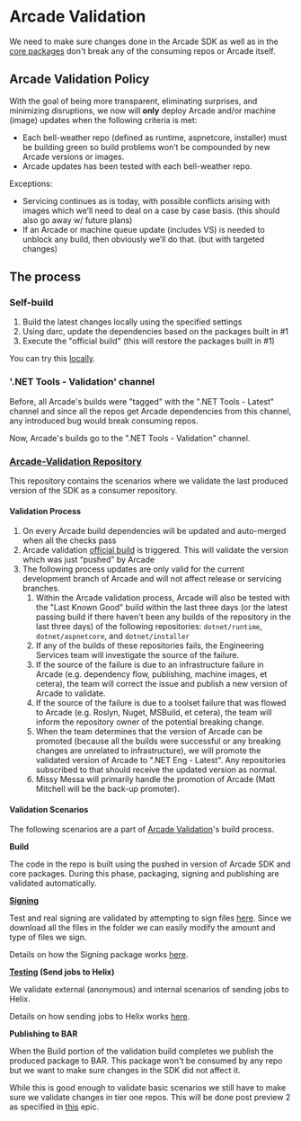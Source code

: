 # Arcade Validation

We need to make sure changes done in the Arcade SDK as well as in the [core packages](https://github.com/dotnet/arcade/tree/master/Documentation/CorePackages) 
don't break any of the consuming repos or Arcade itself. 

## Arcade Validation Policy

With the goal of being more transparent, eliminating surprises, and minimizing disruptions, we now will **only** deploy Arcade and/or machine (image) updates when the following criteria is met:
- Each bell-weather repo (defined as runtime, aspnetcore, installer) must be building green so build problems won’t be compounded by new Arcade versions or images.
- Arcade updates has been tested with each bell-weather repo.

Exceptions:
- Servicing continues as is today, with possible conflicts arising with images which we’ll need to deal on a case by case basis.  (this should also go away w/ future plans)
- If an Arcade or machine queue update (includes VS) is needed to unblock any build, then obviously we’ll do that.  (but with targeted changes)

## The process

### Self-build

1. Build the latest changes locally using the specified settings
2. Using darc, update the dependencies based on the packages built in #1
3. Execute the "official build" (this will restore the packages built in #1)

You can try this [locally](https://github.com/dotnet/arcade/blob/master/eng/validate-sdk.cmd).

### '.NET Tools - Validation' channel

Before, all Arcade's builds were "tagged" with the ".NET Tools - Latest" channel and since all the 
repos get Arcade dependencies from this channel, any introduced bug would break consuming repos.

Now, Arcade's builds go to the ".NET Tools - Validation" channel.

### [Arcade-Validation Repository](https://github.com/dotnet/arcade-validation)

This repository contains the scenarios where we validate the last produced version of the SDK as a consumer repository.

#### Validation Process

1. On every Arcade build dependencies will be updated and auto-merged when all the checks pass
2. Arcade validation [official build](https://dnceng.visualstudio.com/internal/_build?definitionId=282) 
is triggered. This will validate the version which was just “pushed” by Arcade
3. The following process updates are only valid for the current development branch of Arcade and will not affect release or servicing branches. 
    1. Within the Arcade validation process, Arcade will also be tested with the "Last Known Good" build within the last three days (or the latest passing build if there haven't been any builds of the repository in the last three days) of the following repositories: `dotnet/runtime`, `dotnet/aspnetcore`, and `dotnet/installer`
    2. If any of the builds of these repositories fails, the Engineering Services team will investigate the source of the failure.
    3. If the source of the failure is due to an infrastructure failure in Arcade (e.g. dependency flow, publishing, machine images, et cetera), the team will correct the issue and publish a new version of Arcade to validate. 
    4. If the source of the failure is due to a toolset failure that was flowed to Arcade (e.g. Roslyn, Nuget, MSBuild, et cetera), the team will inform the repository owner of the potential breaking change. 
    5. When the team determines that the version of Arcade can be promoted (because all the builds were successful or any breaking changes are unrelated to infrastructure), we will promote the validated version of Arcade to ".NET Eng - Latest". Any repositories subscribed to that should receive the updated version as normal. 
    6. Missy Messa will primarily handle the promotion of Arcade (Matt Mitchell will be the back-up promoter).

#### Validation Scenarios

The following scenarios are a part of [Arcade Validation](https://github.com/dotnet/arcade-validation)'s build process.

**Build**

The code in the repo is built using the pushed in version of Arcade SDK and core packages. During this 
phase, packaging, signing and publishing are validated automatically.

**[Signing](https://github.com/dotnet/arcade-validation/tree/master/eng/validation/templates/signing)**

Test and real signing are validated by attempting to sign files [here](https://github.com/dotnet/arcade-validation/tree/master/src/Validation/Resources). 
Since we download all the files in the folder we can easily modify the amount and type of files we sign.

Details on how the Signing package works [here](https://github.com/dotnet/arcade/blob/master/Documentation/CorePackages/Signing.md).

**[Testing](https://github.com/dotnet/arcade-validation/tree/master/eng/validation/templates/testing) (Send jobs to Helix)**

We validate external (anonymous) and internal scenarios of sending jobs to Helix.

Details on how sending jobs to Helix works [here](https://github.com/dotnet/arcade/blob/master/Documentation/AzureDevOps/SendingJobsToHelix.md).

**Publishing to BAR**

When the Build portion of the validation build completes we publish the produced package to BAR. This 
package won't be consumed by any repo but we want to make sure changes in the SDK did not affect it.

While this is good enough to validate basic scenarios we still have to make sure we validate changes 
in tier one repos. This will be done post preview 2 as specified in [this](https://github.com/dotnet/arcade/issues/111) epic.
